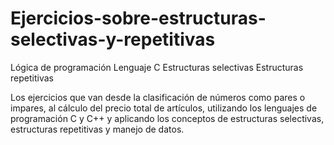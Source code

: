 # Ejercicios-sobre-estructuras-selectivas-y-repetitivas

Lógica de programación
Lenguaje C
Estructuras selectivas
Estructuras repetitivas

Los ejercicios que van desde la clasificación de números como pares o impares, al cálculo del precio total de artículos, utilizando los lenguajes de programación C y C++ y aplicando los conceptos de estructuras selectivas, estructuras repetitivas y manejo de datos.

